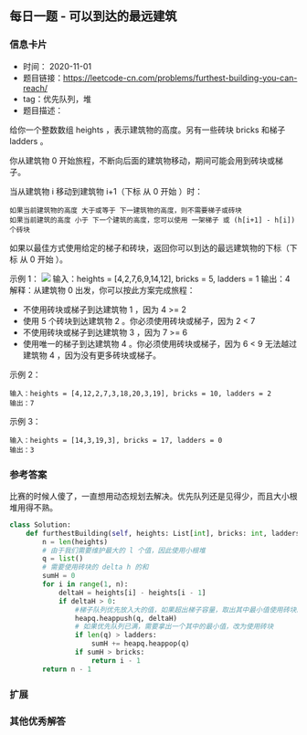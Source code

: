## 每日一题 - 可以到达的最远建筑
### 信息卡片 

- 时间： 2020-11-01
- 题目链接：https://leetcode-cn.com/problems/furthest-building-you-can-reach/
- tag：优先队列，堆
- 题目描述：

给你一个整数数组 heights ，表示建筑物的高度。另有一些砖块 bricks 和梯子 ladders 。

你从建筑物 0 开始旅程，不断向后面的建筑物移动，期间可能会用到砖块或梯子。

当从建筑物 i 移动到建筑物 i+1（下标 从 0 开始 ）时：

    如果当前建筑物的高度 大于或等于 下一建筑物的高度，则不需要梯子或砖块
    如果当前建筑的高度 小于 下一个建筑的高度，您可以使用 一架梯子 或 (h[i+1] - h[i]) 个砖块

如果以最佳方式使用给定的梯子和砖块，返回你可以到达的最远建筑物的下标（下标 从 0 开始 ）。

 

示例 1：
![](https://assets.leetcode-cn.com/aliyun-lc-upload/uploads/2020/10/31/q4.gif)
输入：heights = [4,2,7,6,9,14,12], bricks = 5, ladders = 1
输出：4
解释：从建筑物 0 出发，你可以按此方案完成旅程：
- 不使用砖块或梯子到达建筑物 1 ，因为 4 >= 2
- 使用 5 个砖块到达建筑物 2 。你必须使用砖块或梯子，因为 2 < 7
- 不使用砖块或梯子到达建筑物 3 ，因为 7 >= 6
- 使用唯一的梯子到达建筑物 4 。你必须使用砖块或梯子，因为 6 < 9
无法越过建筑物 4 ，因为没有更多砖块或梯子。

示例 2：

    输入：heights = [4,12,2,7,3,18,20,3,19], bricks = 10, ladders = 2
    输出：7

示例 3：

    输入：heights = [14,3,19,3], bricks = 17, ladders = 0
    输出：3




### 参考答案

比赛的时候人傻了，一直想用动态规划去解决。优先队列还是见得少，而且大小根堆用得不熟。

```python
class Solution:
    def furthestBuilding(self, heights: List[int], bricks: int, ladders: int) -> int:
        n = len(heights)
        # 由于我们需要维护最大的 l 个值，因此使用小根堆
        q = list()
        # 需要使用砖块的 delta h 的和
        sumH = 0
        for i in range(1, n):
            deltaH = heights[i] - heights[i - 1]
            if deltaH > 0:
                #梯子队列优先放入大的值，如果超出梯子容量，取出其中最小值使用砖块。
                heapq.heappush(q, deltaH)
                # 如果优先队列已满，需要拿出一个其中的最小值，改为使用砖块
                if len(q) > ladders:
                    sumH += heapq.heappop(q)
                if sumH > bricks:
                    return i - 1
        return n - 1
```

### 扩展

### 其他优秀解答 





